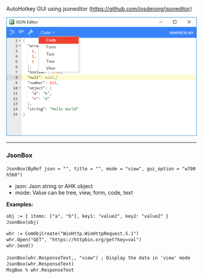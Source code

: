 AutoHotkey GUI using jsoneditor (https://github.com/josdejong/jsoneditor)

![Screenshot](https://github.com/tmplinshi/JSONEditor/blob/master/Screenshot.png?raw=true)

--------

### JsonBox

```AutoHotkey
JsonBox(ByRef json = "", title = "", mode = "view", gui_option = "w700 h560")
```
- json: Json string or AHK object
- mode: Value can be tree, view, form, code, text

**Examples:**
```AutoHotkey
obj := { items: ["a", "b"], key1: "value2", key2: "value2" }
JsonBox(obj)
```

```AutoHotkey
whr := ComObjCreate("WinHttp.WinHttpRequest.5.1")
whr.Open("GET", "https://httpbin.org/get?key=val")
whr.Send()

JsonBox(whr.ResponseText,, "view") ; Display the data in 'view' mode
JsonBox(whr.ResponseText)
MsgBox % whr.ResponseText
```
